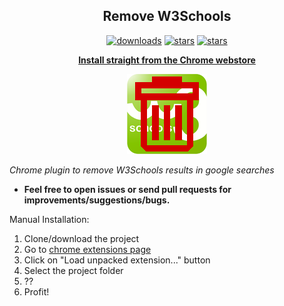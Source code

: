 <h2 align="center">Remove W3Schools</h2>

  <p align="center">
    <a href="https://www.npmjs.com/package/subscribr"><img src="https://img.shields.io/chrome-web-store/d/gohnadkcefpdhblajddfnhapimpdjkje.svg" alt="downloads"></a>
    <a href="https://www.npmjs.com/package/subscribr"><img src="https://img.shields.io/chrome-web-store/stars/gohnadkcefpdhblajddfnhapimpdjkje.svg" alt="stars"></a>
    <a href="https://www.npmjs.com/package/subscribr"><img src="https://img.shields.io/chrome-web-store/rating/gohnadkcefpdhblajddfnhapimpdjkje.svg" alt="stars"></a>
  </p>
  <p align="center"><a href="https://chrome.google.com/webstore/detail/remove-w3schools/gohnadkcefpdhblajddfnhapimpdjkje"><b>Install straight from the Chrome webstore</b></a></p>
  <p align="center"><img src="https://github.com/GMaiolo/remove-w3schools/blob/master/images/icon128.png" alt="logo"></p>

_Chrome plugin to remove W3Schools results in google searches_

+ **Feel free to open issues or send pull requests for improvements/suggestions/bugs.**

Manual Installation: 

1. Clone/download the project
2. Go to [chrome extensions page](chrome://extensions/)
3. Click on "Load unpacked extension..." button
4. Select the project folder
5. ??
6. Profit!
